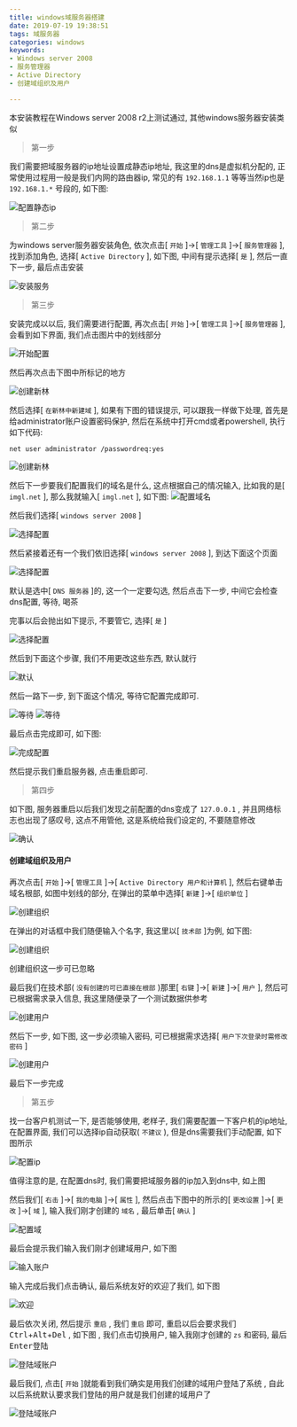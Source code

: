 ```yaml
---
title: windows域服务器搭建
date: 2019-07-19 19:38:51
tags: 域服务器
categories: windows
keywords:
- Windows server 2008
- 服务管理器
- Active Directory
- 创建域组织及用户

---
```

本安装教程在Windows server 2008 r2上测试通过, 其他windows服务器安装类似

> 第一步

我们需要把域服务器的ip地址设置成静态ip地址, 我这里的dns是虚拟机分配的, 正常使用过程用一般是我们内网的路由器ip, 常见的有 `192.168.1.1` 等等当然ip也是 `192.168.1.*` 号段的, 如下图:

![配置静态ip](http://q8ch2wiw7.bkt.clouddn.com/hexo/yufw/Windows-Server-2008-R2-x64-2019-07-19-18-50-14.png "配置静态ip")

> 第二步

为windows server服务器安装角色, 依次点击[ `开始` ]->[ `管理工具` ]->[ `服务管理器` ], 找到添加角色, 选择[ `Active Directory` ], 如下图, 中间有提示选择[ `是` ], 然后一直下一步, 最后点击安装

![安装服务](http://q8ch2wiw7.bkt.clouddn.com/hexo/yufw/Windows-Server-2008-R2-x64-2019-07-19-19-37-18.png "安装服务")

> 第三步

安装完成以以后, 我们需要进行配置, 再次点击[ `开始` ]->[ `管理工具` ]->[ `服务管理器` ], 会看到如下界面, 我们点击图片中的划线部分

![开始配置](http://q8ch2wiw7.bkt.clouddn.com/hexo/yufw/Windows-Server-2008-R2-x64-2019-07-19-19-55-35.jpg "开始配置")

然后再次点击下图中所标记的地方

![创建新林](http://q8ch2wiw7.bkt.clouddn.com/hexo/yufw/Windows-Server-2008-R2-x64-2019-07-19-19-58-24.jpg "创建新林")

然后选择[ `在新林中新建域` ], 如果有下图的错误提示, 可以跟我一样做下处理, 首先是给administrator账户设置密码保护, 然后在系统中打开cmd或者powershell, 执行如下代码:

    net user administrator /passwordreq:yes 

![创建新林](http://q8ch2wiw7.bkt.clouddn.com/hexo/yufw/Windows-Server-2008-R2-x64-2019-07-19-19-59-55.png "创建新林")

然后下一步要我们配置我们的域名是什么, 这点根据自己的情况输入, 比如我的是[ `imgl.net` ], 那么我就输入[ `imgl.net` ], 如下图:
![配置域名](http://q8ch2wiw7.bkt.clouddn.com/hexo/yufw/Windows-Server-2008-R2-x64-2019-07-19-20-10-03.png "配置域名")

然后我们选择[ `windows server 2008` ]

![选择配置](http://q8ch2wiw7.bkt.clouddn.com/hexo/yufw/Windows-Server-2008-R2-x64-2019-07-19-20-11-58.png "选择配置")

然后紧接着还有一个我们依旧选择[ `windows server 2008` ], 到达下面这个页面

![选择配置](http://q8ch2wiw7.bkt.clouddn.com/hexo/yufw/Windows-Server-2008-R2-x64-2019-07-19-20-13-44.png "选择配置")

默认是选中[ `DNS 服务器` ]的, 这一个一定要勾选, 然后点击下一步, 中间它会检查dns配置, 等待, 喝茶

完事以后会抛出如下提示, 不要管它, 选择[ `是` ]

![选择配置](http://q8ch2wiw7.bkt.clouddn.com/hexo/yufw/Windows-Server-2008-R2-x64-2019-07-19-20-16-52.png "选择配置")

然后到下面这个步骤, 我们不用更改这些东西, 默认就行

![默认](http://q8ch2wiw7.bkt.clouddn.com/hexo/yufw/Windows-Server-2008-R2-x64-2019-07-19-20-18-45.png "默认")

然后一路下一步, 到下面这个情况, 等待它配置完成即可.

![等待](http://q8ch2wiw7.bkt.clouddn.com/hexo/yufw/Windows-Server-2008-R2-x64-2019-07-19-20-20-25.png "等待")
![等待](http://q8ch2wiw7.bkt.clouddn.com/hexo/yufw/Windows-Server-2008-R2-x64-2019-07-19-20-20-30.png "等待")

最后点击完成即可, 如下图:

![完成配置](http://q8ch2wiw7.bkt.clouddn.com/hexo/yufw/Windows-Server-2008-R2-x64-2019-07-19-20-25-42.png "完成配置")

然后提示我们重启服务器, 点击重启即可.

> 第四步

如下图, 服务器重启以后我们发现之前配置的dns变成了 `127.0.0.1` , 并且网络标志也出现了感叹号, 这点不用管他, 这是系统给我们设定的, 不要随意修改

![确认](http://q8ch2wiw7.bkt.clouddn.com/hexo/yufw/Windows-Server-2008-R2-x64-2019-07-19-20-32-25.png "确认")

#### 创建域组织及用户

再次点击[ `开始` ]->[ `管理工具` ]->[ `Active Directory 用户和计算机` ], 然后右键单击域名根部, 如图中划线的部分, 在弹出的菜单中选择[ `新建` ]->[ `组织单位` ]

![创建组织](http://q8ch2wiw7.bkt.clouddn.com/hexo/yufw/Windows-Server-2008-R2-x64-2019-07-19-20-38-57.jpg "创建组织")

在弹出的对话框中我们随便输入个名字, 我这里以[ `技术部` ]为例, 如下图:

![创建组织](http://q8ch2wiw7.bkt.clouddn.com/hexo/yufw/Windows-Server-2008-R2-x64-2019-07-19-20-39-32.png "创建组织")

创建组织这一步可已忽略

最后我们在技术部( `没有创建的可已直接在根部` )那里[ `右键` ]->[ `新建` ]->[ `用户` ], 然后可已根据需求录入信息, 我这里随便录了一个测试数据供参考

![创建用户](http://q8ch2wiw7.bkt.clouddn.com/hexo/yufw/Windows-Server-2008-R2-x64-2019-07-19-20-52-33.png "创建用户")

然后下一步, 如下图, 这一步必须输入密码, 可已根据需求选择[ `用户下次登录时需修改密码` ]

![创建用户](http://q8ch2wiw7.bkt.clouddn.com/hexo/yufw/Windows-Server-2008-R2-x64-2019-07-19-20-52-45.png "创建用户")

最后下一步完成

> 第五步

找一台客户机测试一下, 是否能够使用, 老样子, 我们需要配置一下客户机的ip地址, 在配置界面, 我们可以选择ip自动获取( `不建议` ), 但是dns需要我们手动配置, 如下图所示

![配置ip](http://q8ch2wiw7.bkt.clouddn.com/hexo/yufw/Windows-7-2019-07-19-21-08-37.png "配置ip")

值得注意的是, 在配置dns时, 我们需要把域服务器的ip加入到dns中, 如上图

然后我们[ `右击` ]->[ `我的电脑` ]->[ `属性` ], 然后点击下图中的所示的[ `更改设置` ]->[ `更改` ]->[ `域` ], 输入我们刚才创建的 `域名` , 最后单击[ `确认` ]

![配置域](http://q8ch2wiw7.bkt.clouddn.com/hexo/yufw/Windows-7-2019-07-19-21-02-42.jpg "配置域")

最后会提示我们输入我们刚才创建域用户, 如下图

![输入账户](http://q8ch2wiw7.bkt.clouddn.com/hexo/yufw/Windows-7-2019-07-19-21-11-46.png "输入账户")

输入完成后我们点击确认, 最后系统友好的欢迎了我们, 如下图

![欢迎](http://q8ch2wiw7.bkt.clouddn.com/hexo/yufw/Windows-7-2019-07-19-21-13-51.png "欢迎")

最后依次关闭, 然后提示 `重启` , 我们 `重启` 即可, 重启以后会要求我们 <kbd>Ctrl</kbd>+<kbd>Alt</kbd>+<kbd>Del</kbd> , 如下图 , 我们点击切换用户, 输入我刚才创建的 `zs` 和密码, 最后<kbd>Enter</kbd>登陆

![登陆域账户](http://q8ch2wiw7.bkt.clouddn.com/hexo/yufw/Windows-7-2019-07-19-21-18-04.png "登陆域账户")

最后我们, 点击[ `开始` ]就能看到我们确实是用我们创建的域用户登陆了系统 , 自此以后系统默认要求我们登陆的用户就是我们创建的域用户了

![登陆域账户](http://q8ch2wiw7.bkt.clouddn.com/hexo/yufw/Windows-7-2019-07-19-21-24-24.png "登陆域账户")

